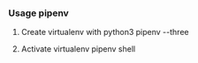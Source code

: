 ### Usage pipenv
1. Create virtualenv with python3
pipenv --three 

2. Activate virtualenv
pipenv shell
